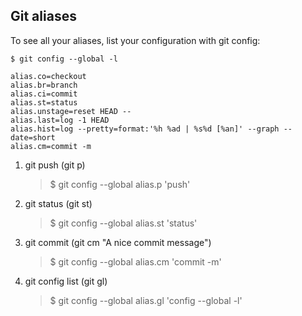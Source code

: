 
## Git aliases

To see all your aliases, list your configuration with git config:

```
$ git config --global -l

alias.co=checkout
alias.br=branch
alias.ci=commit
alias.st=status
alias.unstage=reset HEAD --
alias.last=log -1 HEAD
alias.hist=log --pretty=format:'%h %ad | %s%d [%an]' --graph --date=short
alias.cm=commit -m

```
1. git push (git p)
    > $ git config --global alias.p 'push'

2. git status (git st)
    > $ git config --global alias.st 'status'

3. git commit (git cm "A nice commit message")
    > $ git config --global alias.cm 'commit -m'

4. git config list (git gl)
    > $ git config --global alias.gl 'config --global -l'

